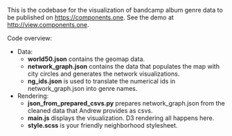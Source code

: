 This is the codebase for the visualization of bandcamp album genre data to be published on https://components.one. See the demo at http://view.components.one.

Code overview:
- Data:
  - **world50.json** contains the geomap data.
  - **network_graph.json** contains the data that populates the map with city circles and generates the network visualizations.
  - **ng_ids.json** is used to translate the numerical ids in network_graph.json into genre names.
- Rendering:
  - **json_from_prepared_csvs.py** prepares network_graph.json from the cleaned data that Andrew provides as csvs.
  - **main.js** displays the visualization. D3 rendering all happens here.
  - **style.scss** is your friendly neighborhood stylesheet.
